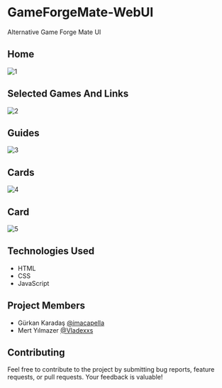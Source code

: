 # GameForgeMate-WebUI

Alternative Game Forge Mate UI

## Home
![1](https://github.com/imacapella/GameForgeMate-WebUI/assets/101065086/6b1edf70-48e1-46b1-9349-5379afd75241)

## Selected Games And Links
![2](https://github.com/imacapella/GameForgeMate-WebUI/assets/101065086/d2edfeb4-fd31-460a-8f10-ea60d2033b7b)

## Guides
![3](https://github.com/imacapella/GameForgeMate-WebUI/assets/101065086/425b78d4-5ed5-4adb-8b7f-e910e1e1943b)

## Cards
![4](https://github.com/imacapella/GameForgeMate-WebUI/assets/101065086/8a889f2f-caae-4090-b3d5-f4a3636813b8)

## Card
![5](https://github.com/imacapella/GameForgeMate-WebUI/assets/101065086/c8ccd245-2181-48db-beee-cfda508effba)


## Technologies Used

- HTML
- CSS
- JavaScript

## Project Members
- Gürkan Karadaş [@imacapella](https://github.com/imacapella)
- Mert Yılmazer [@Vladexxs](https://github.com/Vladexxs)

## Contributing
Feel free to contribute to the project by submitting bug reports, feature requests, or pull requests. Your feedback is valuable!
